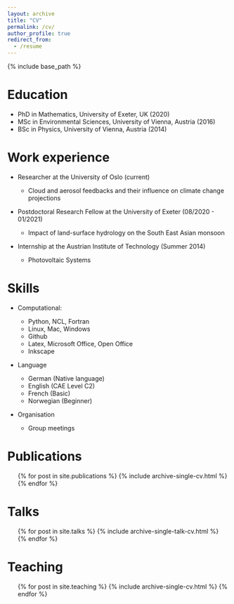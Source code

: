 ```yaml
---
layout: archive
title: "CV"
permalink: /cv/
author_profile: true
redirect_from:
  - /resume
---
```


{% include base_path %}

Education
======
* PhD in Mathematics, University of Exeter, UK (2020)
* MSc in Environmental Sciences, University of Vienna, Austria (2016)
* BSc in Physics, University of Vienna, Austria (2014)


Work experience
======
* Researcher at the University of Oslo (current)
  * Cloud and aerosol feedbacks and their influence on climate change projections
  
* Postdoctoral Research Fellow at the University of Exeter (08/2020 - 01/2021)
  * Impact of land-surface hydrology on the South East Asian monsoon

* Internship at the Austrian Institute of Technology (Summer 2014)
  * Photovoltaic Systems

Skills
======
* Computational:
  * Python, NCL, Fortran
  * Linux, Mac, Windows
  * Github
  * Latex, Microsoft Office, Open Office
  * Inkscape 
  
* Language
  * German (Native language)
  * English (CAE Level C2)
  * French (Basic)
  * Norwegian (Beginner)
  
* Organisation
  * Group meetings 

Publications
======
  <ul>{% for post in site.publications %}
    {% include archive-single-cv.html %}
  {% endfor %}</ul>
  
Talks
======
  <ul>{% for post in site.talks %}
    {% include archive-single-talk-cv.html %}
  {% endfor %}</ul>
  
Teaching
======
  <ul>{% for post in site.teaching %}
    {% include archive-single-cv.html %}
  {% endfor %}</ul>
  


